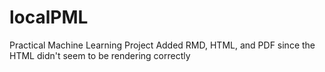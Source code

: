 # localPML
Practical Machine Learning Project
Added RMD, HTML, and PDF since the HTML didn't seem to be rendering correctly
